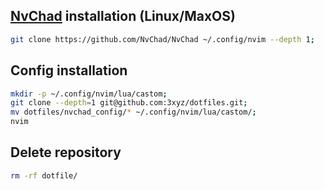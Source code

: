 ## [NvChad](https://nvchad.com/docs/quickstart/install) installation (Linux/MaxOS)

```sh
git clone https://github.com/NvChad/NvChad ~/.config/nvim --depth 1;
```

## Config installation
```sh
mkdir -p ~/.config/nvim/lua/castom;
git clone --depth=1 git@github.com:3xyz/dotfiles.git;
mv dotfiles/nvchad_config/* ~/.config/nvim/lua/castom/;
nvim
```
## Delete repository
```sh
rm -rf dotfile/
```
